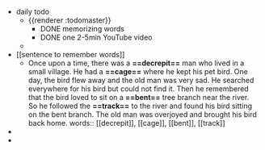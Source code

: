 - daily todo
	- {{renderer :todomaster}}
		- DONE memorizing words
		- DONE one 2-5min YouTube video
	-
- [[sentence to remember words]]
	- Once upon a time, there was a **==decrepit==** man who lived in a small village. He had a **==cage==** where he kept his pet bird. One day, the bird flew away and the old man was very sad. He searched everywhere for his bird but could not find it. Then he remembered that the bird loved to sit on a **==bent==** tree branch near the river. So he followed the **==track==** to the river and found his bird sitting on the bent branch. The old man was overjoyed and brought his bird back home.
	  words:: [[decrepit]], [[cage]], [[bent]], [[track]]
-
-